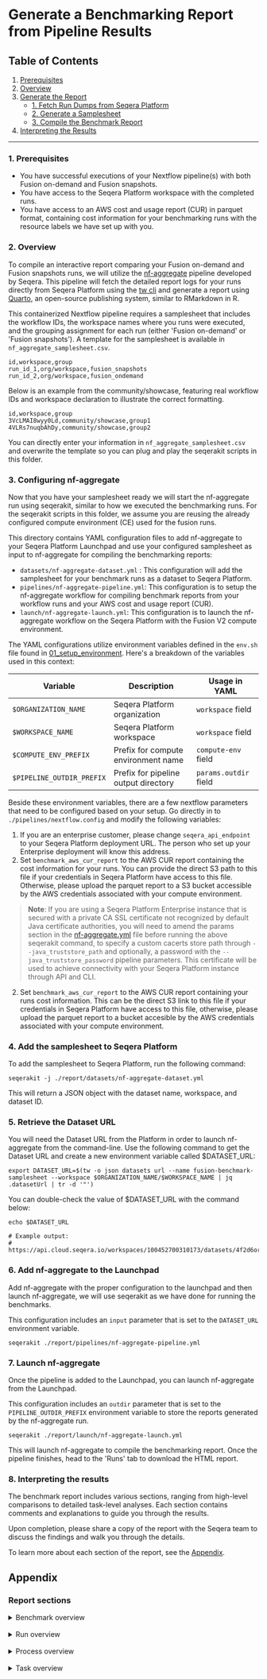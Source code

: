 # Generate a Benchmarking Report from Pipeline Results

## Table of Contents
1. [Prerequisites](#1-prerequisites)
2. [Overview](#2-overview)
3. [Generate the Report](#3-generate-the-report)
   - [1. Fetch Run Dumps from Seqera Platform](#1-fetch-run-dumps-from-seqera-platform)
   - [2. Generate a Samplesheet](#2-generate-a-samplesheet)
   - [3. Compile the Benchmark Report](#3-compile-the-benchmark-report)
4. [Interpreting the Results](#4-interpreting-the-results)

---

### 1. Prerequisites

- You have successful executions of your Nextflow pipeline(s) with both Fusion on-demand and Fusion snapshots.
- You have access to the Seqera Platform workspace with the completed runs.
- You have access to an AWS cost and usage report (CUR) in parquet format, containing cost information for your benchmarking runs with the resource labels we have set up with you.

### 2. Overview
To compile an interactive report comparing your Fusion on-demand and Fusion snapshots runs, we will utilize the [nf-aggregate](https://github.com/seqeralabs/nf-aggregate) pipeline developed by Seqera. This pipeline will fetch the detailed report logs for your runs directly from Seqera Platform using the [tw cli](https://github.com/seqeralabs/tower-cli) and generate a report using [Quarto](https://quarto.org/), an open-source publishing system, similar to RMarkdown in R. 

This containerized Nextflow pipeline requires a samplesheet that includes the workflow IDs, the workspace names where you runs were executed, and the grouping assignment for each run (either 'Fusion on-demand' or 'Fusion snapshots'). A template for the samplesheet is available in `nf_aggregate_samplesheet.csv`.

```
id,workspace,group
run_id_1,org/workspace,fusion_snapshots
run_id_2,org/workspace,fusion_ondemand
```

Below is an example from the community/showcase, featuring real workflow IDs and workspace declaration to illustrate the correct formatting.

```
id,workspace,group
3VcLMAI8wyy0Ld,community/showcase,group1
4VLRs7nuqbAhDy,community/showcase,group2
```

You can directly enter your information in `nf_aggregate_samplesheet.csv` and overwrite the template so you can plug and play the seqerakit scripts in this folder.

### 3. Configuring nf-aggregate
Now that you have your samplesheet ready we will start the nf-aggregate run using seqerakit, similar to how we executed the benchmarking runs. For the seqerakit scripts in this folder, we assume you are reusing the already configured compute environment (CE) used for the fusion runs.

This directory contains YAML configuration files to add nf-aggregate to your Seqera Platform Launchpad and use your configured samplesheet as input to nf-aggregate for compiling the benchmarking reports:

- `datasets/nf-aggregate-dataset.yml` : This configuration will add the samplesheet for your benchmark runs as a dataset to Seqera Platform.
- `pipelines/nf-aggregate-pipeline.yml`: This configuration is to setup the nf-aggregate workflow for compiling benchmark reports from your workflow runs and your AWS cost and usage report (CUR).
- `launch/nf-aggregate-launch.yml`: This configuration is to launch the nf-aggregate workflow on the Seqera Platform with the Fusion V2 compute environment.

The YAML configurations utilize environment variables defined in the `env.sh` file found in [01_setup_environment](../01_setup_environment/env.sh). Here's a breakdown of the variables used in this context:

| Variable | Description | Usage in YAML |
|----------|-------------|---------------|
| `$ORGANIZATION_NAME` | Seqera Platform organization | `workspace` field |
| `$WORKSPACE_NAME` | Seqera Platform workspace | `workspace` field |
| `$COMPUTE_ENV_PREFIX` | Prefix for compute environment name | `compute-env` field |
| `$PIPELINE_OUTDIR_PREFIX` | Prefix for pipeline output directory | `params.outdir` field |
Beside these environment variables, there are a few nextflow parameters that need to be configured based on your setup. Go directly in to `./pipelines/nextflow.config` and modify the following variables:

1) If you are an enterprise customer, please change `seqera_api_endpoint` to your Seqera Platform deployment URL. The person who set up your Enterprise deployment will know this address.
2) Set `benchmark_aws_cur_report` to the AWS CUR report containing the cost information for your runs. You can provide the direct S3 path to this file if your credentials in Seqera Platform have access to this file. Otherwise, please upload the parquet report to a S3 bucket accessible by the AWS credentials associated with your compute environment.
> **Note**: If you are using a Seqera Platform Enterprise instance that is secured with a private CA SSL certificate not recognized by default Java certificate authorities, you will need to amend the params section in the [nf-aggregate.yml](../launch/nf-aggregate-launch.yml) file before running the above seqerakit command, to specify a custom cacerts store path through `--java_truststore_path` and optionally, a password with the `--java_truststore_password` pipeline parameters. This certificate will be used to achieve connectivity with your Seqera Platform instance through API and CLI.
2) Set `benchmark_aws_cur_report` to the AWS CUR report containing your runs cost information. This can be the direct S3 link to this file if your credentials in Seqera Platform have access to this file, otherwise, please upload the parquet report to a bucket accesible by the AWS credentials associated with your compute environment.

### 4. Add the samplesheet to Seqera Platform
To add the samplesheet to Seqera Platform, run the following command:

```shell
seqerakit -j ./report/datasets/nf-aggregate-dataset.yml
```
This will return a JSON object with the dataset name, workspace, and dataset ID.

### 5. Retrieve the Dataset URL
You will need the Dataset URL from the Platform in order to launch nf-aggregate from the command-line. Use the following command to get the Dataset URL and create a new environment variable called $DATASET_URL:

```shell
export DATASET_URL=$(tw -o json datasets url --name fusion-benchmark-samplesheet --workspace $ORGANIZATION_NAME/$WORKSPACE_NAME | jq .datasetUrl | tr -d '"')
```
You can double-check the value of $DATASET_URL with the command below:

```shell 
echo $DATASET_URL

# Example output:
# https://api.cloud.seqera.io/workspaces/100452700310173/datasets/4f2d6orAHG5j7YY1DQtEzP/v/1/n/nf_aggregate_samplesheet.csv

```

### 6. Add nf-aggregate to the Launchpad

Add nf-aggregate with the proper configuration to the launchpad and then launch nf-aggregate, we will use seqerakit as we have done for running the benchmarks.

This configuration includes an `input` parameter that is set to the `DATASET_URL` environment variable.

```shell
seqerakit ./report/pipelines/nf-aggregate-pipeline.yml
```

### 7. Launch nf-aggregate
Once the pipeline is added to the Launchpad, you can launch nf-aggregate from the Launchpad. 

This configuration includes an `outdir` parameter that is set to the `PIPELINE_OUTDIR_PREFIX` environment variable to store the reports generated by the nf-aggregate run.

```shell 
seqerakit ./report/launch/nf-aggregate-launch.yml
```

This will launch nf-aggregate to compile the benchmarking report. Once the pipeline finishes, head to the 'Runs' tab to download the HTML report.

### 8. Interpreting the results

The benchmark report includes various sections, ranging from high-level comparisons to detailed task-level analyses. Each section contains comments and explanations to guide you through the results.

Upon completion, please share a copy of the report with the Seqera team to discuss the findings and walk you through the details.

To learn more about each section of the report, see the [Appendix](#report-sections).

## Appendix

### Report sections

<details>
<summary>Benchmark overview</summary>
This section provides a general overview of the pipeline run IDs used in the report for each group. If a `runUrl` is found in the logs, the run IDs will be clickable links. Please note that access to the specific Seqera Platform deployment and workspace is required for these links to work.
</details>
<br>

<details>
<summary>Run overview</summary>
This section contains detailed information about the runs included in the report. It features a sortable and filterable table with technical details such as version numbers for pipelines and Nextflow, as well as information about the compute environment setup. Below the table, bar plots provide a visual comparison of key performance characteristics at the pipeline level.

- **Accurate compute cost**: The total expense incurred by Nextflow tasks for AWS elastic compute instances (EC2) consumed during workflow execution, including both actively used and idle but allocated resources, retrieved from the AWS cost and usage report. This does not include cost for the Nextflow head job or any costs other than EC2 (S3 transfer costs, VPC costs, FSx costs etc.).
- **Accurate used cost**: The cost of vCPU and memory resources that were actually allocated to and consumed by Amazon ECS tasks during the workflow execution period.
- **Accurate unused cost**: The cost of vCPU and memory resources that were allocated to EC2 instances but remained unutilized by ECS tasks during the workflow execution period. This represents capacity that was reserved and paid for but was not used.
- **Total run time**: The cumulative execution duration across all Nextflow tasks used in the workflow, calculated by summing the run time of all individual tasks.
- **CPU efficiency**: The percentage of allocated CPU resources that were actively utilized during task execution, calculated as (CPU time consumed / CPU time allocated) × 100%. Higher percentages indicate better utilization of provisioned CPU capacity.
- **Memory efficiency**: The percentage of allocated memory that was actively used during task execution, calculated as (memory consumed / memory allocated) × 100%. Higher percentages indicate better utilization of provisioned memory resources.

</details>
<br>

<details>
<summary>Process overview</summary>
This section presents an overview of run times, combining both staging time and real execution time for all processes. It displays the mean run time, with one standard deviation range around the mean for each task.
</details>
<br>
<details>
<summary>Task overview</summary>
This section provides insights into instance type usage and task staging and execution times.

- **Task Instance Usage**: This subsection shows the number of tasks that ran on different instance types during pipeline runs, allowing for quick comparisons of instance type usage between groups. Users can hover over the stacked bar plots to view the detailed distribution of instance types and can use the legend to highlight or hide specific instance types.

  - **Task metrics**: The plots show pairwise correlations between the plainS3 run and the Fusion run for both staging time (staging in and staging out) and real execution time. The dashed diagonal line represents perfect correlation between the two runs, meaning that if the tasks in both runs were exactly the same, all points would lie on the diagonal line.